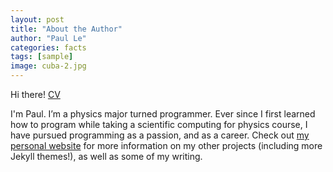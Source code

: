 ```yaml
---
layout: post
title: "About the Author"
author: "Paul Le"
categories: facts
tags: [sample]
image: cuba-2.jpg
---
```


Hi there! [CV](https://joshua-roldan.github.io/_posts/Joshua_Roldan_CV.pdf/)

I'm Paul. I’m a physics major turned programmer. Ever since I first learned how to program while taking a scientific computing for physics course, I have pursued programming as a passion, and as a career. Check out [my personal website](https://www.lenpaul.com/) for more information on my other projects (including more Jekyll themes!), as well as some of my writing.
